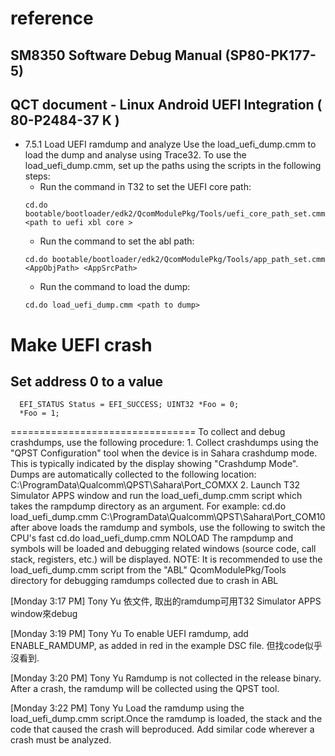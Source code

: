 # reference
## SM8350 Software Debug Manual (SP80-PK177-5)

## QCT document -  Linux Android UEFI Integration ( 80-P2484-37 K )
- 7.5.1 Load UEFI ramdump and analyze
Use the load_uefi_dump.cmm to load the dump and analyse using Trace32.
To use the load_uefi_dump.cmm, set up the paths using the scripts in the following steps:
  - Run the command in T32 to set the UEFI core path:
  ```
  cd.do bootable/bootloader/edk2/QcomModulePkg/Tools/uefi_core_path_set.cmm <path to uefi xbl core >
  ```
  - Run the command to set the abl path:
  ```
  cd.do bootable/bootloader/edk2/QcomModulePkg/Tools/app_path_set.cmm  <AppObjPath> <AppSrcPath>
  ```
  - Run the command to load the dump:
  ```
  cd.do load_uefi_dump.cmm <path to dump>
  ```

# Make UEFI crash
## Set address 0 to a value
```
  EFI_STATUS Status = EFI_SUCCESS; UINT32 *Foo = 0;
  *Foo = 1;
```



================================
To collect and debug crashdumps, use the following procedure: 1. Collect crashdumps using the "QPST Configuration" tool when the device is in Sahara crashdump mode.
This is typically indicated by the display showing "Crashdump Mode".
Dumps are automatically collected to the following location:
C:\ProgramData\Qualcomm\QPST\Sahara\Port_COMXX 2. Launch T32 Simulator APPS window and run the load_uefi_dump.cmm script which takes the rampdump
directory as an argument. For example:
cd.do load_uefi_dump.cmm C:\ProgramData\Qualcomm\QPST\Sahara\Port_COM10
after above loads the ramdump and symbols, use the following to switch the CPU's fast
cd.do load_uefi_dump.cmm NOLOAD <CPU NUM> The rampdump and symbols will be loaded and debugging related windows (source code, call stack, registers,
etc.) will be displayed.
NOTE: It is recommended to use the load_uefi_dump.cmm script from the "ABL" QcomModulePkg/Tools directory
for debugging ramdumps collected due to crash in ABL

[Monday 3:17 PM] Tony Yu
依文件, 取出的ramdump可用T32 Simulator APPS window來debug

[Monday 3:19 PM] Tony Yu
To enable UEFI ramdump, add ENABLE_RAMDUMP, as added in red in the example
DSC file.  但找code似乎沒看到.

[Monday 3:20 PM] Tony Yu
Ramdump is not collected in the
release binary. After a crash, the ramdump will be collected using the QPST tool.

[Monday 3:22 PM] Tony Yu
Load the ramdump using the load_uefi_dump.cmm script.Once the ramdump is loaded, the stack and the code that caused the crash will beproduced. Add similar code wherever a crash must be analyzed.

